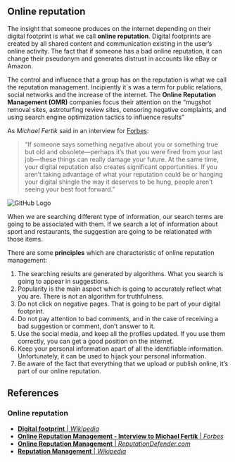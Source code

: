 ## Online reputation ##

The insight that someone produces on the internet depending on their digital footprint is what we call **online reputation**. Digital footprints are created by all shared content and communication existing in the user’s online activity. The fact that if someone has a bad online reputation, it can change their pseudonym and generates distrust in accounts like eBay or Amazon.

The control and influence that a group has on the reputation is what we call the reputation management. Incipiently it´s was a term for public relations, social networks and the increase of the internet. The **Online Reputation Management (OMR)** companies focus their attention on the “mugshot removal sites, astroturfing review sites, censoring negative complaints, and using search engine optimization tactics to influence results”

As *Michael Fertik* said in an interview for [Forbes](https://www.forbes.com/sites/learnvest/2013/11/20/10-things-you-need-to-know-about-online-reputation-management/2/#7de70a95686d):

> “If someone says something negative about you or something true but old and obsolete—perhaps it’s that you were fired from your last job—these things can really damage your future. At the same time, your digital reputation also creates significant opportunities. If you aren’t taking advantage of what your reputation could be or hanging your digital shingle the way it deserves to be hung, people aren’t seeing your best foot forward.” 

![GitHub Logo](https://www.reviewsolved.com/wp-content/uploads/2018/01/online-reputation-management-compressed.jpg)

When we are searching different type of information, our search terms are going to be associated with them. If we search a lot of information about sport and restaurants, the suggestion are going to be relationated with those items. 

There are some **principles** which are characteristic of online reputation management:

1. The searching results are generated by algorithms. What you search is going to appear in suggestions. 
2. Popularity is the main aspect which is going to accurately reflect what you are. There is not an algorithm for truthfulness.
3. Do not click on negative pages. That is going to be part of your digital footprint.
4. Do not pay attention to bad comments, and in the case of receiving a bad suggestion or comment, don’t answer to it.
5. Use the social media, and keep all the profiles updated. If you use them correctly, you can get a good position on the internet.
6. Keep your personal information apart of all the identifiable information. Unfortunately, it can be used to hijack your personal information.
7. Be aware of the fact that everything that we upload or publish online, it’s part of our online reputation. 


## References ##
### Online reputation ###

- [**Digital footprint** | *Wikipedia*](https://en.wikipedia.org/wiki/Digital_footprint)
- [**Online Reputation Management - Interview to Michael Fertik** | *Forbes*](https://www.forbes.com/sites/learnvest/2013/11/20/10-things-you-need-to-know-about-online-reputation-management/2/#7de70a95686d)
- [**Online Reputation Management** | *ReputationDefender.com*](https://www.reputationdefender.com/what-online-reputation-management)
- [**Reputation Management** | *Wikipedia*](https://en.wikipedia.org/wiki/Reputation_management)
